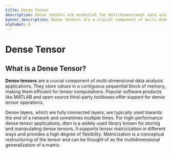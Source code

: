 ```yaml
---
title: Dense Tensor
description: Dense tensors are essential for multidimensional data analysis, providing efficient storage of values across various dimensions, enabling advanced data manipulation and processing.
banner_description: Dense tensors are a crucial component of multi-dimensional data analysis applications. They store values in a contiguous sequential block of memory, making them efficient for tensor computations. Popular software products like MATLAB and open source third-party toolboxes offer support for dense tensor operations.
alphabet: D
---
```


# Dense Tensor

## What is a Dense Tensor?

**Dense tensors** are a crucial component of multi-dimensional data analysis applications. They store values in a contiguous sequential block of memory, making them efficient for tensor computations. Popular software products like MATLAB and open source third-party toolboxes offer support for dense tensor operations.

Dense layers, which are fully connected layers, are typically used towards the end of a network and sometimes multiple times. For high-performance dense tensor applications, dten is a widely used library known for storing and manipulating dense tensors. It supports tensor matricization in different ways and provides a high degree of flexibility. Matricization is a conceptual restructuring of the tensor and can be thought of as the multidimensional generalization of a matrix.
